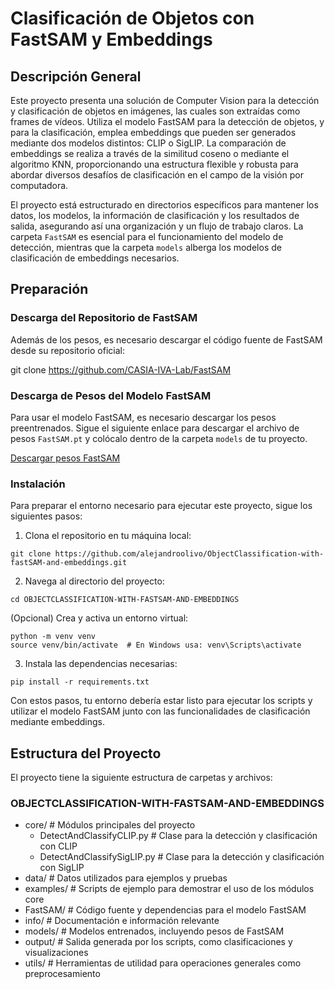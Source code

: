 # Clasificación de Objetos con FastSAM y Embeddings

## Descripción General

Este proyecto presenta una solución de Computer Vision para la detección y clasificación de objetos en imágenes, las cuales son extraídas como frames de vídeos. Utiliza el modelo FastSAM para la detección de objetos, y para la clasificación, emplea embeddings que pueden ser generados mediante dos modelos distintos: CLIP o SigLIP. La comparación de embeddings se realiza a través de la similitud coseno o mediante el algoritmo KNN, proporcionando una estructura flexible y robusta para abordar diversos desafíos de clasificación en el campo de la visión por computadora.

El proyecto está estructurado en directorios específicos para mantener los datos, los modelos, la información de clasificación y los resultados de salida, asegurando así una organización y un flujo de trabajo claros. La carpeta `FastSAM` es esencial para el funcionamiento del modelo de detección, mientras que la carpeta `models` alberga los modelos de clasificación de embeddings necesarios.

## Preparación

### Descarga del Repositorio de FastSAM

Además de los pesos, es necesario descargar el código fuente de FastSAM desde su repositorio oficial:

git clone https://github.com/CASIA-IVA-Lab/FastSAM

### Descarga de Pesos del Modelo FastSAM

Para usar el modelo FastSAM, es necesario descargar los pesos preentrenados. Sigue el siguiente enlace para descargar el archivo de pesos `FastSAM.pt` y colócalo dentro de la carpeta `models` de tu proyecto.

[Descargar pesos FastSAM](https://huggingface.co/spaces/An-619/FastSAM/resolve/main/weights/FastSAM.pt)

### Instalación

Para preparar el entorno necesario para ejecutar este proyecto, sigue los siguientes pasos:

1. Clona el repositorio en tu máquina local:

```
git clone https://github.com/alejandroolivo/ObjectClassification-with-fastSAM-and-embeddings.git
```

2. Navega al directorio del proyecto:
```
cd OBJECTCLASSIFICATION-WITH-FASTSAM-AND-EMBEDDINGS
```

(Opcional) Crea y activa un entorno virtual:
```
python -m venv venv
source venv/bin/activate  # En Windows usa: venv\Scripts\activate
```
3. Instala las dependencias necesarias:
```
pip install -r requirements.txt
```
Con estos pasos, tu entorno debería estar listo para ejecutar los scripts y utilizar el modelo FastSAM junto con las funcionalidades de clasificación mediante embeddings.

## Estructura del Proyecto

El proyecto tiene la siguiente estructura de carpetas y archivos:

### OBJECTCLASSIFICATION-WITH-FASTSAM-AND-EMBEDDINGS
- core/ # Módulos principales del proyecto
    - DetectAndClassifyCLIP.py # Clase para la detección y clasificación con CLIP
    - DetectAndClassifySigLIP.py # Clase para la detección y clasificación con SigLIP
- data/ # Datos utilizados para ejemplos y pruebas
- examples/ # Scripts de ejemplo para demostrar el uso de los módulos core
- FastSAM/ # Código fuente y dependencias para el modelo FastSAM
- info/ # Documentación e información relevante
- models/ # Modelos entrenados, incluyendo pesos de FastSAM
- output/ # Salida generada por los scripts, como clasificaciones y visualizaciones
- utils/ # Herramientas de utilidad para operaciones generales como preprocesamiento
